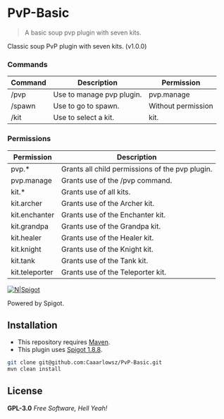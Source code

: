 # PvP-Basic
> A basic soup pvp plugin with seven kits.

Classic soup PvP plugin with seven kits. (v1.0.0)

### Commands
| Command | Description | Permission |
| ------ | ------ | ------ |
| /pvp | Use to manage pvp plugin. | pvp.manage |
| /spawn | Use to go to spawn. | Without permission |
| /kit | Use to select a kit. | kit.<kit name> |

### Permissions
| Permission | Description |
| ------ | ------ |
| pvp.* | Grants all child permissions of the pvp plugin. |
| pvp.manage | Grants use of the /pvp command. |
| kit.* | Grants use of all kits. |
| kit.archer | Grants use of the Archer kit. |
| kit.enchanter | Grants use of the Enchanter kit. |
| kit.grandpa | Grants use of the Grandpa kit. |
| kit.healer | Grants use of the Healer kit. |
| kit.knight | Grants use of the Knight kit. |
| kit.tank | Grants use of the Tank kit. |
| kit.teleporter | Grants use of the Teleporter kit. |

[![N|Spigot](https://static.spigotmc.org/img/spigot.png)](https://www.spigotmc.org/)

Powered by Spigot.

## Installation
- This repository requires [Maven][mvn].
- This plugin uses [Spigot 1.8.8][buildtools].
```sh
git clone git@github.com:Caaarlowsz/PvP-Basic.git
mvn clean install
```

## License
**GPL-3.0**
*Free Software, Hell Yeah!*

[mvn]: <https://maven.apache.org/>
[buildtools]: <https://www.spigotmc.org/wiki/buildtools/>
